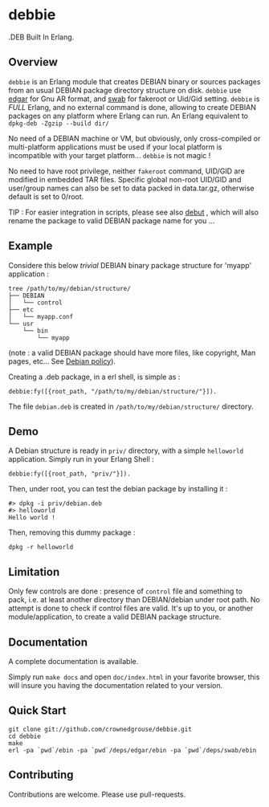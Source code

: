# debbie #

.DEB Built In Erlang.

## Overview ##

``debbie`` is an Erlang module that creates DEBIAN binary or sources packages from an usual DEBIAN package directory structure on disk.
``debbie`` use [edgar](https://github.com/crownedgrouse/edgar) for Gnu AR format, and [swab](https://github.com/crownedgrouse/swab) for fakeroot or Uid/Gid setting. 
``debbie`` is *FULL* Erlang, and no external command is done, allowing to create DEBIAN packages on any platform where Erlang can run.
An Erlang equivalent to ``dpkg-deb -Zgzip --build dir/ ``

No need of a DEBIAN machine or VM, but obviously, only cross-compiled or multi-platform applications must be used if your local platform is incompatible with your target platform... ``debbie`` is not magic !

No need to have root privilege, neither ``fakeroot`` command, UID/GID are modified in embedded TAR files.
Specific global non-root UID/GID and user/group names can also be set to data packed in data.tar.gz, otherwise default is set to 0/root.

TIP : For easier integration in scripts, please see also [debut](https://github.com/crownedgrouse/debut) , which will also rename the package to valid DEBIAN package name for you ...

## Example ##

Considere this below *trivial* DEBIAN binary package structure for 'myapp' application :

```
tree /path/to/my/debian/structure/
├── DEBIAN
│   └── control
├── etc
│   └── myapp.conf
└── usr
    └── bin
        └── myapp
```

(note : a valid DEBIAN package should have more files, like copyright, Man pages, etc... See [Debian policy](https://www.debian.org/doc/debian-policy/)).

Creating a .deb package, in a erl shell, is simple as :

```
debbie:fy([{root_path, "/path/to/my/debian/structure/"}]).
```

The file ``debian.deb`` is created in ``/path/to/my/debian/structure/`` directory.

## Demo ##

A Debian structure is ready in ``priv/`` directory, with a simple ``helloworld`` application.
Simply run in your Erlang Shell :

```
debbie:fy([{root_path, "priv/"}]).
```
Then, under root, you can test the debian package by installing it :

```
#> dpkg -i priv/debian.deb
#> helloworld
Hello world !
```
Then, removing this dummy package :

```
dpkg -r helloworld

```

## Limitation ##

Only few controls are done : presence of ``control`` file and something to pack, i.e. at least another directory than DEBIAN/debian under root path.
No attempt is done to check if control files are valid.
It's up to you, or another module/application, to create a valid DEBIAN package structure.

## Documentation ##

A complete documentation is available.

Simply run `make docs` and open `doc/index.html` in your favorite browser, this will insure you having the documentation related to your version.

## Quick Start ##

```
git clone git://github.com/crownedgrouse/debbie.git
cd debbie
make
erl -pa `pwd`/ebin -pa `pwd`/deps/edgar/ebin -pa `pwd`/deps/swab/ebin
```

## Contributing ##

Contributions are welcome. Please use pull-requests.

